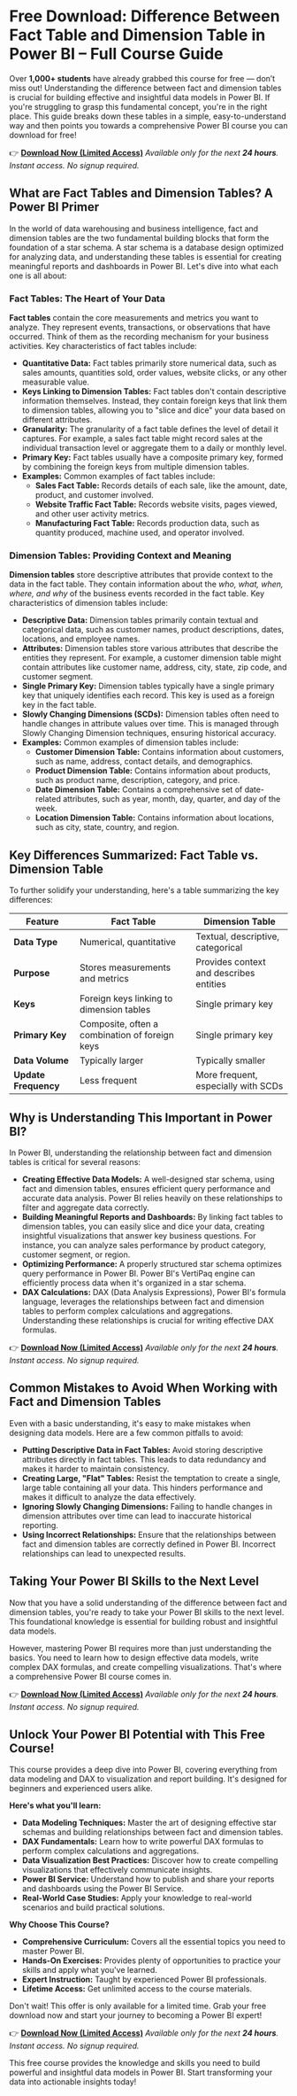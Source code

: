 # Free Download: Difference Between Fact Table and Dimension Table in Power BI – Full Course Guide

Over **1,000+ students** have already grabbed this course for free — don’t miss out! Understanding the difference between fact and dimension tables is crucial for building effective and insightful data models in Power BI. If you're struggling to grasp this fundamental concept, you're in the right place. This guide breaks down these tables in a simple, easy-to-understand way and then points you towards a comprehensive Power BI course you can download for free!

👉 [**Download Now (Limited Access)**](https://udemywork.com/difference-between-fact-table-and-dimension-table-in-power-bi)
_Available only for the next **24 hours**. Instant access. No signup required._

## What are Fact Tables and Dimension Tables? A Power BI Primer

In the world of data warehousing and business intelligence, fact and dimension tables are the two fundamental building blocks that form the foundation of a star schema. A star schema is a database design optimized for analyzing data, and understanding these tables is essential for creating meaningful reports and dashboards in Power BI. Let's dive into what each one is all about:

### Fact Tables: The Heart of Your Data

**Fact tables** contain the core measurements and metrics you want to analyze. They represent events, transactions, or observations that have occurred. Think of them as the recording mechanism for your business activities. Key characteristics of fact tables include:

*   **Quantitative Data:** Fact tables primarily store numerical data, such as sales amounts, quantities sold, order values, website clicks, or any other measurable value.
*   **Keys Linking to Dimension Tables:** Fact tables don't contain descriptive information themselves. Instead, they contain foreign keys that link them to dimension tables, allowing you to "slice and dice" your data based on different attributes.
*   **Granularity:**  The granularity of a fact table defines the level of detail it captures. For example, a sales fact table might record sales at the individual transaction level or aggregate them to a daily or monthly level.
*   **Primary Key:** Fact tables usually have a composite primary key, formed by combining the foreign keys from multiple dimension tables.
*   **Examples:** Common examples of fact tables include:
    *   **Sales Fact Table:** Records details of each sale, like the amount, date, product, and customer involved.
    *   **Website Traffic Fact Table:** Records website visits, pages viewed, and other user activity metrics.
    *   **Manufacturing Fact Table:** Records production data, such as quantity produced, machine used, and operator involved.

### Dimension Tables: Providing Context and Meaning

**Dimension tables** store descriptive attributes that provide context to the data in the fact table. They contain information about the *who, what, when, where, and why* of the business events recorded in the fact table. Key characteristics of dimension tables include:

*   **Descriptive Data:** Dimension tables primarily contain textual and categorical data, such as customer names, product descriptions, dates, locations, and employee names.
*   **Attributes:** Dimension tables store various attributes that describe the entities they represent. For example, a customer dimension table might contain attributes like customer name, address, city, state, zip code, and customer segment.
*   **Single Primary Key:** Dimension tables typically have a single primary key that uniquely identifies each record. This key is used as a foreign key in the fact table.
*   **Slowly Changing Dimensions (SCDs):** Dimension tables often need to handle changes in attribute values over time.  This is managed through Slowly Changing Dimension techniques, ensuring historical accuracy.
*   **Examples:** Common examples of dimension tables include:
    *   **Customer Dimension Table:** Contains information about customers, such as name, address, contact details, and demographics.
    *   **Product Dimension Table:** Contains information about products, such as product name, description, category, and price.
    *   **Date Dimension Table:** Contains a comprehensive set of date-related attributes, such as year, month, day, quarter, and day of the week.
    *   **Location Dimension Table:** Contains information about locations, such as city, state, country, and region.

## Key Differences Summarized: Fact Table vs. Dimension Table

To further solidify your understanding, here's a table summarizing the key differences:

| Feature          | Fact Table                                      | Dimension Table                                   |
|-------------------|--------------------------------------------------|---------------------------------------------------|
| **Data Type**    | Numerical, quantitative                         | Textual, descriptive, categorical                    |
| **Purpose**      | Stores measurements and metrics                 | Provides context and describes entities            |
| **Keys**          | Foreign keys linking to dimension tables        | Single primary key                               |
| **Primary Key**   | Composite, often a combination of foreign keys | Single primary key                               |
| **Data Volume**   | Typically larger                               | Typically smaller                               |
| **Update Frequency**| Less frequent                                  | More frequent, especially with SCDs                |

## Why is Understanding This Important in Power BI?

In Power BI, understanding the relationship between fact and dimension tables is critical for several reasons:

*   **Creating Effective Data Models:**  A well-designed star schema, using fact and dimension tables, ensures efficient query performance and accurate data analysis. Power BI relies heavily on these relationships to filter and aggregate data correctly.
*   **Building Meaningful Reports and Dashboards:** By linking fact tables to dimension tables, you can easily slice and dice your data, creating insightful visualizations that answer key business questions.  For instance, you can analyze sales performance by product category, customer segment, or region.
*   **Optimizing Performance:**  A properly structured star schema optimizes query performance in Power BI.  Power BI's VertiPaq engine can efficiently process data when it's organized in a star schema.
*   **DAX Calculations:** DAX (Data Analysis Expressions), Power BI's formula language, leverages the relationships between fact and dimension tables to perform complex calculations and aggregations. Understanding these relationships is crucial for writing effective DAX formulas.

👉 [**Download Now (Limited Access)**](https://udemywork.com/difference-between-fact-table-and-dimension-table-in-power-bi)
_Available only for the next **24 hours**. Instant access. No signup required._

## Common Mistakes to Avoid When Working with Fact and Dimension Tables

Even with a basic understanding, it's easy to make mistakes when designing data models. Here are a few common pitfalls to avoid:

*   **Putting Descriptive Data in Fact Tables:** Avoid storing descriptive attributes directly in fact tables.  This leads to data redundancy and makes it harder to maintain consistency.
*   **Creating Large, "Flat" Tables:** Resist the temptation to create a single, large table containing all your data. This hinders performance and makes it difficult to analyze the data effectively.
*   **Ignoring Slowly Changing Dimensions:** Failing to handle changes in dimension attributes over time can lead to inaccurate historical reporting.
*   **Using Incorrect Relationships:** Ensure that the relationships between fact and dimension tables are correctly defined in Power BI. Incorrect relationships can lead to unexpected results.

## Taking Your Power BI Skills to the Next Level

Now that you have a solid understanding of the difference between fact and dimension tables, you're ready to take your Power BI skills to the next level. This foundational knowledge is essential for building robust and insightful data models.

However, mastering Power BI requires more than just understanding the basics. You need to learn how to design effective data models, write complex DAX formulas, and create compelling visualizations. That's where a comprehensive Power BI course comes in.

👉 [**Download Now (Limited Access)**](https://udemywork.com/difference-between-fact-table-and-dimension-table-in-power-bi)
_Available only for the next **24 hours**. Instant access. No signup required._

## Unlock Your Power BI Potential with This Free Course!

This course provides a deep dive into Power BI, covering everything from data modeling and DAX to visualization and report building. It's designed for beginners and experienced users alike.

**Here's what you'll learn:**

*   **Data Modeling Techniques:** Master the art of designing effective star schemas and building relationships between fact and dimension tables.
*   **DAX Fundamentals:** Learn how to write powerful DAX formulas to perform complex calculations and aggregations.
*   **Data Visualization Best Practices:** Discover how to create compelling visualizations that effectively communicate insights.
*   **Power BI Service:** Understand how to publish and share your reports and dashboards using the Power BI Service.
*   **Real-World Case Studies:** Apply your knowledge to real-world scenarios and build practical solutions.

**Why Choose This Course?**

*   **Comprehensive Curriculum:** Covers all the essential topics you need to master Power BI.
*   **Hands-On Exercises:** Provides plenty of opportunities to practice your skills and apply what you've learned.
*   **Expert Instruction:** Taught by experienced Power BI professionals.
*   **Lifetime Access:** Get unlimited access to the course materials.

Don't wait! This offer is only available for a limited time. Grab your free download now and start your journey to becoming a Power BI expert!

👉 [**Download Now (Limited Access)**](https://udemywork.com/difference-between-fact-table-and-dimension-table-in-power-bi)
_Available only for the next **24 hours**. Instant access. No signup required._

This free course provides the knowledge and skills you need to build powerful and insightful data models in Power BI. Start transforming your data into actionable insights today!
